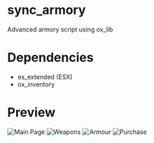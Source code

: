 # sync_armory
Advanced armory script using ox_lib

# Dependencies
- es_extended (ESX)
- ox_inventory

# Preview
![Main Page](https://cdn.pribilovic.net/u/4d910e70-8d95-4774-9dc5-1c57eda34751.png)
![Weapons](https://cdn.pribilovic.net/u/95293fa8-486a-4268-afd8-37bf24e279eb.png)
![Armour](https://cdn.pribilovic.net/u/917d9716-deee-4d75-a850-599de37549ff.png)
![Purchase](https://cdn.pribilovic.net/u/9e6c6623-9f44-4385-bed0-437512b037b0.png)
